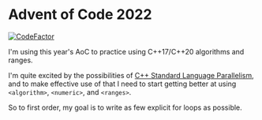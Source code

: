 # Advent of Code 2022

[![CodeFactor](https://www.codefactor.io/repository/github/ljdursi/aoc2022/badge)](https://www.codefactor.io/repository/github/ljdursi/aoc2022)

I'm using this year's AoC to practice using C++17/C++20 algorithms and ranges.  

I'm quite excited by the possibilities of [C++ Standard Language Parallelism](https://developer.nvidia.com/blog/accelerating-standard-c-with-gpus-using-stdpar/), and to make effective use of that I need to start getting better at using `<algorithm>`, `<numeric>`, and `<ranges>`.

So to first order, my goal is to write as few explicit for loops as possible.
